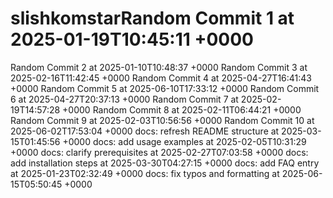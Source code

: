 # slishkomstarRandom Commit 1 at 2025-01-19T10:45:11 +0000
Random Commit 2 at 2025-01-10T10:48:37 +0000
Random Commit 3 at 2025-02-16T11:42:45 +0000
Random Commit 4 at 2025-04-27T16:41:43 +0000
Random Commit 5 at 2025-06-10T17:33:12 +0000
Random Commit 6 at 2025-04-27T20:37:13 +0000
Random Commit 7 at 2025-02-19T14:57:28 +0000
Random Commit 8 at 2025-02-11T06:44:21 +0000
Random Commit 9 at 2025-02-03T10:56:56 +0000
Random Commit 10 at 2025-06-02T17:53:04 +0000
docs: refresh README structure at 2025-03-15T01:45:56 +0000
docs: add usage examples at 2025-02-05T10:31:29 +0000
docs: clarify prerequisites at 2025-02-27T07:03:58 +0000
docs: add installation steps at 2025-03-30T04:27:15 +0000
docs: add FAQ entry at 2025-01-23T02:32:49 +0000
docs: fix typos and formatting at 2025-06-15T05:50:45 +0000
